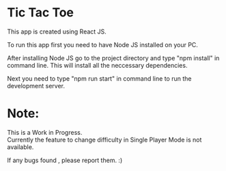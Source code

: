 # Tic Tac Toe

This app is created using React JS.<br/>

To run this app first you need to have Node JS installed on your PC.<br/>

After installing Node JS go to the project directory and type "npm install" in command line. This will install all the neccessary dependencies. <br/>

Next you need to type "npm run start" in command line to run the development server.<br/>

# Note:
This is a Work in Progress.<br/>
Currently the feature to change difficulty in Single Player Mode is not available.<br/>

If any bugs found , please report them. :)